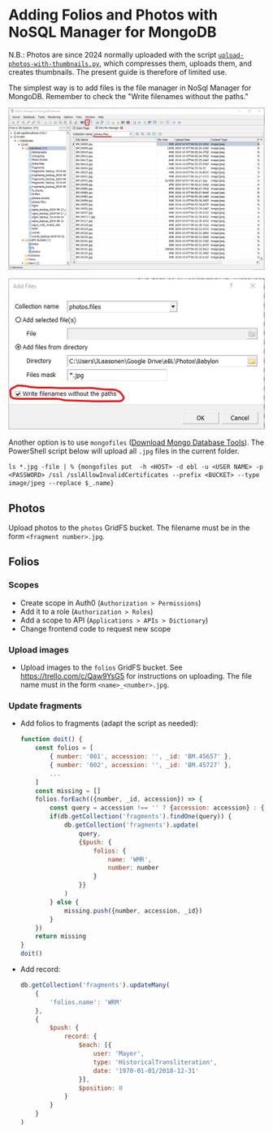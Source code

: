 # Adding Folios and Photos with NoSQL Manager for MongoDB

N.B.: Photos are since 2024 normally uploaded with the script [`upload-photos-with-thumbnails.py`](https://github.com/ElectronicBabylonianLiterature/ebl-api-data-preparation/blob/main/scripts/upload-photos-with-thumbnails.py), which compresses them, uploads them, and creates thumbnails. The present guide is therefore of limited use.

The simplest way is to add files is the file manager in NoSql Manager for MongoDB. Remember to check the "Write filenames without the paths."

![](images/upload_images_collection_name.png?raw=true)

![](images/upload_images_filenames_without_paths.png?raw=true)

Another option is to use `mongofiles` ([Download Mongo Database Tools](https://www.mongodb.com/try/download/database-tools)). The PowerShell script below will upload all `.jpg` files in the current folder.

```
ls *.jpg -file | % {mongofiles put  -h <HOST> -d ebl -u <USER NAME> -p <PASSWORD> /ssl /sslAllowInvalidCertificates --prefix <BUCKET> --type image/jpeg --replace $_.name}
```

## Photos

Upload photos to the `photos` GridFS bucket. The filename must be in the form `<fragment number>.jpg`.

## Folios

### Scopes

- Create scope in Auth0 (`Authorization > Permissions`)
- Add it to a role (`Authorization > Roles`)
- Add a scope to API (`Applications > APIs > Dictionary`)
- Change frontend code to request new scope

### Upload images

- Upload images to the `folios` GridFS bucket. See https://trello.com/c/Qaw9YsG5 for instructions on uploading. The file name must in the form `<name>_<number>.jpg`.

### Update fragments

- Add folios to fragments (adapt the script as needed):

  ```javascript
  function doit() {
      const folios = [
          { number: '001', accession: '', _id: 'BM.45657' },
          { number: '002', accession: '', _id: 'BM.45727' },
          ...
      ]
      const missing = []
      folios.forEach(({number, _id, accession}) => {
          const query = accession !== '' ? {accession: accession} : {_id: _id}
          if(db.getCollection('fragments').findOne(query)) {
              db.getCollection('fragments').update(
                  query,
                  {$push: {
                      folios: {
                          name: 'WMR',
                          number: number
                      }
                  }}
              )
          } else {
              missing.push({number, accession, _id})
          }
      })
      return missing
  }
  doit()
  ```

- Add record:

  ```javascript
  db.getCollection('fragments').updateMany(
      {
          'folios.name': 'WRM'
      },
      {
          $push: {
              record: {
                  $each: [{
                      user: 'Mayer',
                      type: 'HistoricalTransliteration',
                      date: '1970-01-01/2018-12-31'
                  }],
                  $position: 0
              }
          }
      }
  )
  ```
